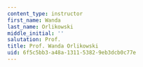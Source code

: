 ```yaml
---
content_type: instructor
first_name: Wanda
last_name: Orlikowski
middle_initial: ''
salutation: Prof.
title: Prof. Wanda Orlikowski
uid: 6f5c5bb3-a48a-1311-5382-9eb3dcb0c77e
---
```

